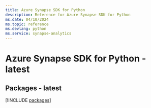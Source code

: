 ```yaml
---
title: Azure Synapse SDK for Python
description: Reference for Azure Synapse SDK for Python
ms.date: 04/10/2024
ms.topic: reference
ms.devlang: python
ms.service: synapse-analytics
---
```

# Azure Synapse SDK for Python - latest
## Packages - latest
[!INCLUDE [packages](synapse-index.md)]